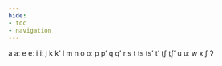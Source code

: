 ```yaml
---
hide:
- toc
- navigation
---
```

a
aː
e
eː
i
iː
j
k
kʼ
l
m
n
o
oː
p
pʼ
q
qʼ
r
s
t
ts
tsʼ
tʼ
t̠ʃ
t̠ʃʼ
u
uː
w
x
ʃ
ʔ
